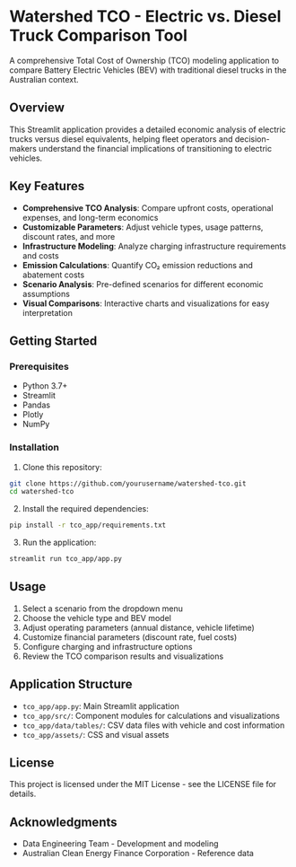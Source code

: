 # Watershed TCO - Electric vs. Diesel Truck Comparison Tool

A comprehensive Total Cost of Ownership (TCO) modeling application to compare Battery Electric Vehicles (BEV) with traditional diesel trucks in the Australian context.

## Overview

This Streamlit application provides a detailed economic analysis of electric trucks versus diesel equivalents, helping fleet operators and decision-makers understand the financial implications of transitioning to electric vehicles.

## Key Features

- **Comprehensive TCO Analysis**: Compare upfront costs, operational expenses, and long-term economics
- **Customizable Parameters**: Adjust vehicle types, usage patterns, discount rates, and more
- **Infrastructure Modeling**: Analyze charging infrastructure requirements and costs
- **Emission Calculations**: Quantify CO₂ emission reductions and abatement costs
- **Scenario Analysis**: Pre-defined scenarios for different economic assumptions
- **Visual Comparisons**: Interactive charts and visualizations for easy interpretation

## Getting Started

### Prerequisites

- Python 3.7+
- Streamlit
- Pandas
- Plotly
- NumPy

### Installation

1. Clone this repository:
```bash
git clone https://github.com/yourusername/watershed-tco.git
cd watershed-tco
```

2. Install the required dependencies:
```bash
pip install -r tco_app/requirements.txt
```

3. Run the application:
```bash
streamlit run tco_app/app.py
```

## Usage

1. Select a scenario from the dropdown menu
2. Choose the vehicle type and BEV model
3. Adjust operating parameters (annual distance, vehicle lifetime)
4. Customize financial parameters (discount rate, fuel costs)
5. Configure charging and infrastructure options
6. Review the TCO comparison results and visualizations

## Application Structure

- `tco_app/app.py`: Main Streamlit application
- `tco_app/src/`: Component modules for calculations and visualizations
- `tco_app/data/tables/`: CSV data files with vehicle and cost information
- `tco_app/assets/`: CSS and visual assets

## License

This project is licensed under the MIT License - see the LICENSE file for details.

## Acknowledgments

- Data Engineering Team - Development and modeling
- Australian Clean Energy Finance Corporation - Reference data 